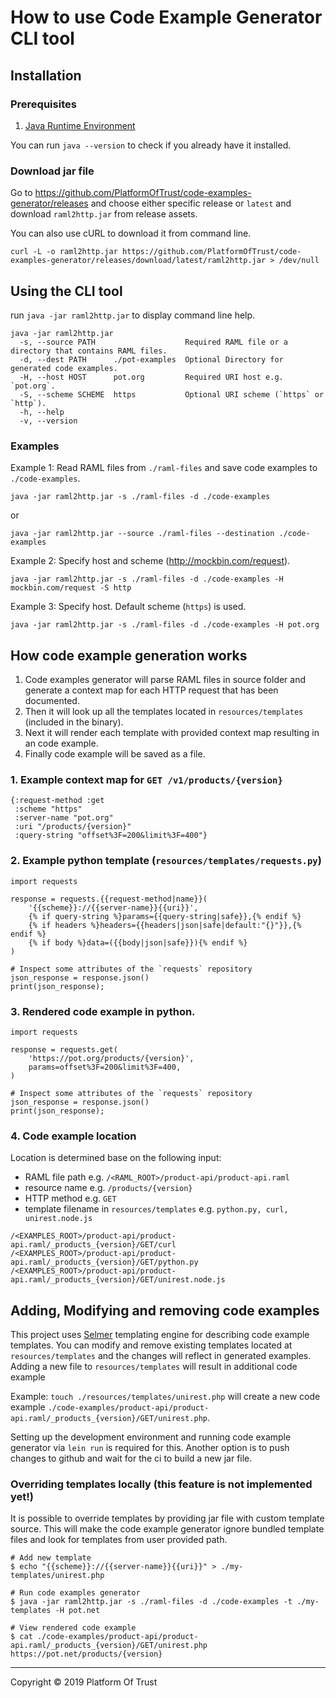 # How to use Code Example Generator CLI tool

## Installation

### Prerequisites

1. [Java Runtime Environment][jre]

You can run `java --version` to check if you already have it installed.

### Download jar file

Go to https://github.com/PlatformOfTrust/code-examples-generator/releases and 
choose either specific release or `latest` and download  `raml2http.jar` from 
release assets. 

You can also use cURL to download it from command line.

```
curl -L -o raml2http.jar https://github.com/PlatformOfTrust/code-examples-generator/releases/download/latest/raml2http.jar > /dev/null
```

## Using the CLI tool


run `java -jar raml2http.jar` to display command line help.

```
java -jar raml2http.jar
  -s, --source PATH                    Required RAML file or a directory that contains RAML files.
  -d, --dest PATH      ./pot-examples  Optional Directory for generated code examples.
  -H, --host HOST      pot.org         Required URI host e.g. `pot.org`.
  -S, --scheme SCHEME  https           Optional URI scheme (`https` or `http`).
  -h, --help
  -v, --version
```

### Examples 

Example 1: Read RAML files from `./raml-files` and save code examples to 
`./code-examples`.

```
java -jar raml2http.jar -s ./raml-files -d ./code-examples
```

or

```
java -jar raml2http.jar --source ./raml-files --destination ./code-examples
```

Example 2: Specify host and scheme (http://mockbin.com/request).

```
java -jar raml2http.jar -s ./raml-files -d ./code-examples -H mockbin.com/request -S http
```

Example 3: Specify host. Default scheme (`https`) is used.

```
java -jar raml2http.jar -s ./raml-files -d ./code-examples -H pot.org
```

## How code example generation works

1. Code examples generator will parse RAML files in source folder and generate 
a context map for each HTTP request that has been documented. 
2. Then it will look up all the templates located in `resources/templates` 
(included in the binary).
3. Next it will render each template with provided context map resulting in
an code example.
4. Finally code example will be saved as a file.

### 1. Example context map for `GET /v1/products/{version}`
```
{:request-method :get
 :scheme "https"
 :server-name "pot.org"
 :uri "/products/{version}"
 :query-string "offset%3F=200&limit%3F=400"}

```

### 2. Example python template (`resources/templates/requests.py`)
```
import requests

response = requests.{{request-method|name}}(
    '{{scheme}}://{{server-name}}{{uri}}',
    {% if query-string %}params={{query-string|safe}},{% endif %}
    {% if headers %}headers={{headers|json|safe|default:"{}"}},{% endif %}
    {% if body %}data=({{body|json|safe}}){% endif %}
)

# Inspect some attributes of the `requests` repository
json_response = response.json()
print(json_response);
```

### 3. Rendered code example in python.
```
import requests

response = requests.get(
    'https://pot.org/products/{version}',
    params=offset%3F=200&limit%3F=400,
)

# Inspect some attributes of the `requests` repository
json_response = response.json()
print(json_response);
```

### 4. Code example location 

Location is determined base on the following input:
- RAML file path e.g. `/<RAML_ROOT>/product-api/product-api.raml`
- resource name e.g. `/products/{version}`
- HTTP method e.g. `GET`
- template filename in `resources/templates` e.g. `python.py, curl, unirest.node.js`


```
/<EXAMPLES_ROOT>/product-api/product-api.raml/_products_{version}/GET/curl
/<EXAMPLES_ROOT>/product-api/product-api.raml/_products_{version}/GET/python.py
/<EXAMPLES_ROOT>/product-api/product-api.raml/_products_{version}/GET/unirest.node.js
```

## Adding, Modifying and removing code examples

This project uses [Selmer][selmer] templating engine for describing code example 
templates. You can modify and remove existing templates located at 
`resources/templates` and the changes will reflect in generated examples. Adding 
a new file to `resources/templates` will result in additional code example 

Example: `touch ./resources/templates/unirest.php` will create a new code example 
`./code-examples/product-api/product-api.raml/_products_{version}/GET/unirest.php`.

Setting up the development environment and running code example generator via 
`lein run` is required for this. Another option is to push changes to github 
and wait for the ci to build a new jar file.

### Overriding templates locally (this feature is not implemented yet!)

It is possible to override templates by providing jar file with custom template 
source. This will make the code example generator ignore bundled template files 
and look for templates from user provided path.

```
# Add new template
$ echo "{{scheme}}://{{server-name}}{{uri}}" > ./my-templates/unirest.php 

# Run code examples generator
$ java -jar raml2http.jar -s ./raml-files -d ./code-examples -t ./my-templates -H pot.net

# View rendered code example
$ cat ./code-examples/product-api/product-api.raml/_products_{version}/GET/unirest.php
https://pot.net/products/{version}
```

--------------------------------------------------------------------------------
Copyright © 2019 Platform Of Trust

[jre]: https://docs.oracle.com/goldengate/1212/gg-winux/GDRAD/java.htm
[selmer]: https://github.com/yogthos/Selmer
